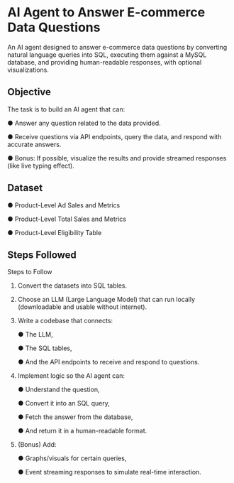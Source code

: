 # AI Agent to Answer E-commerce Data Questions
 An AI agent designed to answer e-commerce data questions by converting natural language queries into SQL, executing them against a MySQL database, and providing human-readable responses, with optional visualizations.
 ## Objective
The task is to build an AI agent that can:

●	Answer any question related to the data provided.

●	Receive questions via API endpoints, query the data, and respond with accurate answers.

●	Bonus: If possible, visualize the results and provide streamed responses (like live typing effect).

 ## Dataset
●	Product-Level Ad Sales and Metrics

●	Product-Level Total Sales and Metrics

●	Product-Level Eligibility Table

## Steps Followed
Steps to Follow
1.	Convert the datasets into SQL tables.

2.	Choose an LLM (Large Language Model) that can run locally (downloadable and usable without internet).

3.	Write a codebase that connects:

    ● The LLM,
  	
  	● The SQL tables,
  	
  	● And the API endpoints to receive and respond to questions.

5.	Implement logic so the AI agent can:

      ●	Understand the question,

      ●	Convert it into an SQL query,

      ●	Fetch the answer from the database,

      ●	And return it in a human-readable format.

5.	(Bonus) Add:

      ●	Graphs/visuals for certain queries,

      ●	Event streaming responses to simulate real-time interaction.

